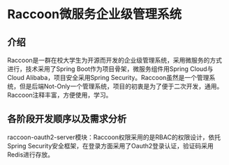 # Raccoon微服务企业级管理系统

## 介绍

Raccoon是一群在校大学生为开源而开发的企业级管理系统，采用微服务的方式进行，技术采用了Spring Boot作为项目骨架，微服务组件用Spring Cloud与Cloud Alibaba，项目安全采用Spring Security。Raccoon虽然是一个管理系统，但是后端Not-Only一个管理系统，项目的初衷是为了便于二次开发，通用。Raccoon注释丰富，方便使用，学习。

## 各阶段开发顺序以及需求分析

raccoon-oauth2-server模块：Raccoon权限采用的是RBAC的权限设计，依托Spring Security安全框架，在登录方面采用了Oauth2登录认证，验证码采用Redis进行存放。